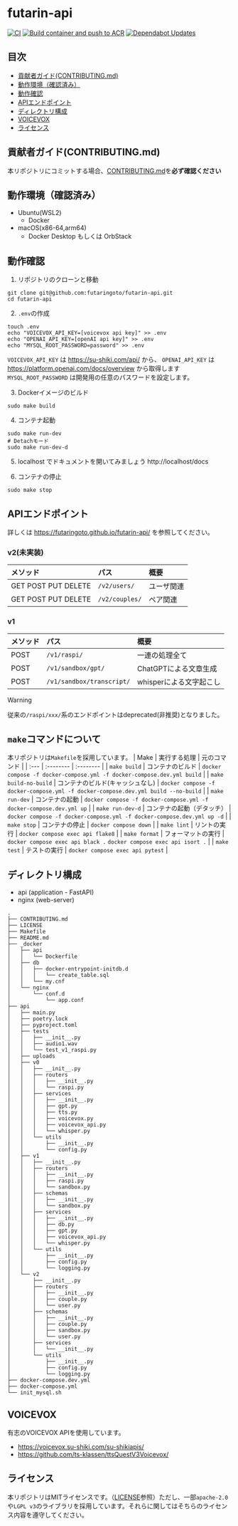 # futarin-api
[![CI](https://github.com/futaringoto/futarin-api/actions/workflows/ci.yml/badge.svg)](https://github.com/futaringoto/futarin-api/actions/workflows/ci.yml)
[![Build container and push to ACR](https://github.com/futaringoto/futarin-api/actions/workflows/deploy.yml/badge.svg)](https://github.com/futaringoto/futarin-api/actions/workflows/deploy.yml)
[![Dependabot Updates](https://github.com/futaringoto/futarin-api/actions/workflows/dependabot/dependabot-updates/badge.svg)](https://github.com/futaringoto/futarin-api/actions/workflows/dependabot/dependabot-updates)

## 目次
- [貢献者ガイド(CONTRIBUTING.md)](#貢献者ガイドcontributingmd)
- [動作環境（確認済み）](#動作環境確認済み)
- [動作確認](#動作確認)
- [APIエンドポイント](#apiエンドポイント)
- [ディレクトリ構成](#ディレクトリ構成)
- [VOICEVOX](#voicevox)
- [ライセンス](#ライセンス)

## 貢献者ガイド(CONTRIBUTING.md)
本リポジトリにコミットする場合、[CONTRIBUTING.md](https://github.com/futaringoto/futarin-api/blob/main/CONTRIBUTING.md)を**必ず確認ください**

## 動作環境（確認済み）
- Ubuntu(WSL2)
  - Docker
- macOS(x86-64,arm64)
  - Docker Desktop もしくは OrbStack

## 動作確認
1. リポジトリのクローンと移動
```
git clone git@github.com:futaringoto/futarin-api.git
cd futarin-api
```

2. `.env`の作成
```
touch .env
echo "VOICEVOX_API_KEY=[voicevox api key]" >> .env
echo "OPENAI_API_KEY=[openAI api key]" >> .env
echo "MYSQL_ROOT_PASSWORD=password" >> .env
```
`VOICEVOX_API_KEY` は https://su-shiki.com/api/ から、
`OPENAI_API_KEY` は https://platform.openai.com/docs/overview から取得します
`MYSQL_ROOT_PASSWORD` は開発用の任意のパスワードを設定します。

3. Dockerイメージのビルド
```
sudo make build
```

4. コンテナ起動
```
sudo make run-dev
# Detachモード
sudo make run-dev-d
```
5. localhost でドキュメントを開いてみましょう
http://localhost/docs

6. コンテナの停止
```
sudo make stop
```

## APIエンドポイント
詳しくは https://futaringoto.github.io/futarin-api/ を参照してください。
### v2(未実装)
| メソッド | パス | 概要 |
| :----- | :-- | :-- |
| GET POST PUT DELETE | `/v2/users/` | ユーザ関連 |
| GET POST PUT DELETE | `/v2/couples/` | ペア関連 |

### v1
| メソッド | パス | 概要 |
| :----- | :-- | :-- |
| POST | `/v1/raspi/` | 一連の処理全て |
| POST | `/v1/sandbox/gpt/` | ChatGPTによる文章生成 |
| POST | `/v1/sandbox/transcript/` | whisperによる文字起こし |

> [!WARNING]
> 従来の`/raspi/xxx/`系のエンドポイントはdeprecated(非推奨)となりました。

## `make`コマンドについて
本リポジトリは`Makefile`を採用しています。
| Make | 実行する処理 | 元のコマンド |
| :--- | :-------- | :-------- |
| `make build` | コンテナのビルド | `docker compose -f docker-compose.yml -f docker-compose.dev.yml build` |
| `make build-no-build` | コンテナのビルド(キャッシュなし) | `docker compose -f docker-compose.yml -f docker-compose.dev.yml build --no-build` |
| `make run-dev` | コンテナの起動 | `docker compose -f docker-compose.yml -f docker-compose.dev.yml up` |
| `make run-dev-d` | コンテナの起動（デタッチ） | `docker compose -f docker-compose.yml -f docker-compose.dev.yml up -d` |
| `make stop` | コンテナの停止 | `docker compose down` |
| `make lint` | リントの実行 | `docker compose exec api flake8` |
| `make format` | フォーマットの実行 | `docker compose exec api black .` `docker compose exec api isort .` |
| `make test` | テストの実行 | `docker compose exec api pytest` |


## ディレクトリ構成
- api (application - FastAPI)
- nginx (web-server)
```
.
├── CONTRIBUTING.md
├── LICENSE
├── Makefile
├── README.md
├── _docker
│   ├── api
│   │   └── Dockerfile
│   ├── db
│   │   ├── docker-entrypoint-initdb.d
│   │   │   └── create_table.sql
│   │   └── my.cnf
│   └── nginx
│       └── conf.d
│           └── app.conf
├── api
│   ├── main.py
│   ├── poetry.lock
│   ├── pyproject.toml
│   ├── tests
│   │   ├── __init__.py
│   │   ├── audio1.wav
│   │   └── test_v1_raspi.py
│   ├── uploads
│   ├── v0
│   │   ├── __init__.py
│   │   ├── routers
│   │   │   ├── __init__.py
│   │   │   └── raspi.py
│   │   ├── services
│   │   │   ├── __init__.py
│   │   │   ├── gpt.py
│   │   │   ├── tts.py
│   │   │   ├── voicevox.py
│   │   │   ├── voicevox_api.py
│   │   │   └── whisper.py
│   │   └── utils
│   │       ├── __init__.py
│   │       └── config.py
│   ├── v1
│   │   ├── __init__.py
│   │   ├── routers
│   │   │   ├── __init__.py
│   │   │   ├── raspi.py
│   │   │   └── sandbox.py
│   │   ├── schemas
│   │   │   ├── __init__.py
│   │   │   └── sandbox.py
│   │   ├── services
│   │   │   ├── __init__.py
│   │   │   ├── db.py
│   │   │   ├── gpt.py
│   │   │   ├── voicevox_api.py
│   │   │   └── whisper.py
│   │   └── utils
│   │       ├── __init__.py
│   │       ├── config.py
│   │       └── logging.py
│   └── v2
│       ├── __init__.py
│       ├── routers
│       │   ├── __init__.py
│       │   ├── couple.py
│       │   └── user.py
│       ├── schemas
│       │   ├── __init__.py
│       │   ├── couple.py
│       │   ├── sandbox.py
│       │   └── user.py
│       ├── services
│       │   └── __init__.py
│       └── utils
│           ├── __init__.py
│           ├── config.py
│           └── logging.py
├── docker-compose.dev.yml
├── docker-compose.yml
└── init_mysql.sh
```

## VOICEVOX
有志のVOICEVOX APIを使用しています。
- https://voicevox.su-shiki.com/su-shikiapis/
- https://github.com/ts-klassen/ttsQuestV3Voicevox/

## ライセンス
本リポジトリはMITライセンスです。（[LICENSE](https://github.com/futaringoto/futarin-api/blob/main/LICENSE)参照）ただし、一部`apache-2.0`や`LGPL v3`のライブラリを採用しています。それらに関してはそちらのライセンス内容を遵守してください。
